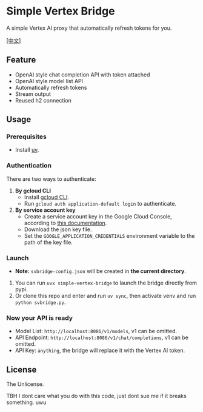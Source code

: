 # Simple Vertex Bridge

A simple Vertex AI proxy that automatically refresh tokens for you.

[[中文]](README.zh.md)

## Feature
- OpenAI style chat completion API with token attached
- OpenAI style model list API
- Automatically refresh tokens
- Stream output
- Reused h2 connection

## Usage
### Prerequisites
- Install [uv](https://docs.astral.sh/uv/getting-started/installation).

### Authentication
There are two ways to authenticate:
1. **By gcloud CLI**
   - Install [gcloud CLI](https://cloud.google.com/sdk/docs/install).
   - Run `gcloud auth application-default login` to authenticate.
2. **By service account key**
   - Create a service account key in the Google Cloud Console, according to [this documentation](https://cloud.google.com/iam/docs/keys-create-delete#creating).
   - Download the json key file.
   - Set the `GOOGLE_APPLICATION_CREDENTIALS` environment variable to the path of the key file.

### Launch
- **Note:** `svbridge-config.json` will be created in **the current directory**.
1. You can run `uvx simple-vertex-bridge` to launch the bridge directly from pypi.
2. Or clone this repo and enter and run `uv sync`, then activate venv and run `python svbridge.py`.

### Now your API is ready
- Model List: `http://localhost:8086/v1/models`, v1 can be omitted.
- API Endpoint: `http://localhost:8086/v1/chat/completions`, v1 can be omitted.
- API Key: `anything`, the bridge will replace it with the Vertex AI token.

## License

The Unlicense.

TBH I dont care what you do with this code, just dont sue me if it breaks something. uwu
